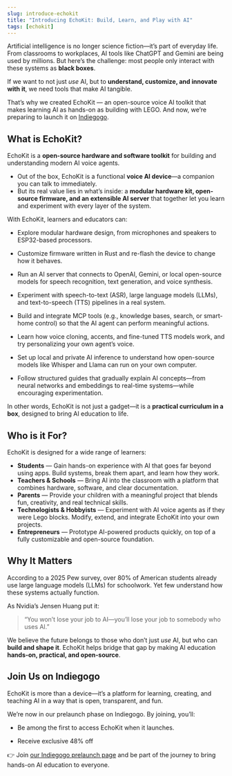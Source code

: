 ```yaml
---
slug: introduce-echokit
title: "Introducing EchoKit: Build, Learn, and Play with AI"
tags: [echokit]
---
```




Artificial intelligence is no longer science fiction—it’s part of everyday life. From classrooms to workplaces, AI tools like ChatGPT and Gemini are being used by millions. But here’s the challenge: most people only interact with these systems as **black boxes**.

If we want to not just *use* AI, but to **understand, customize, and innovate with it**, we need tools that make AI tangible.

That’s why we created EchoKit — an open-source voice AI toolkit that makes learning AI as hands-on as building with LEGO. And now, we’re preparing to launch it on [Indiegogo](https://www.indiegogo.com/projects/learn-and-build-voice-ai-agents-with-echokit/coming_soon/x/38710006).

## What is EchoKit?

EchoKit is a **open-source hardware and software toolkit** for building and understanding modern AI voice agents.

* Out of the box, EchoKit is a functional **voice AI device**—a companion you can talk to immediately.
* But its real value lies in what’s inside: a **modular hardware kit, open-source firmware, and an extensible AI server** that together let you learn and experiment with every layer of the system.

With EchoKit, learners and educators can:

* Explore modular hardware design, from microphones and speakers to ESP32-based processors.

* Customize firmware written in Rust and re-flash the device to change how it behaves.

* Run an AI server that connects to OpenAI, Gemini, or local open-source models for speech recognition, text generation, and voice synthesis.

* Experiment with speech-to-text (ASR), large language models (LLMs), and text-to-speech (TTS) pipelines in a real system.

* Build and integrate MCP tools (e.g., knowledge bases, search, or smart-home control) so that the AI agent can perform meaningful actions.

* Learn how voice cloning, accents, and fine-tuned TTS models work, and try personalizing your own agent’s voice.

* Set up local and private AI inference to understand how open-source models like Whisper and Llama can run on your own computer.

* Follow structured guides that gradually explain AI concepts—from neural networks and embeddings to real-time systems—while encouraging experimentation.

In other words, EchoKit is not just a gadget—it is a **practical curriculum in a box**, designed to bring AI education to life.

## Who is it For?

EchoKit is designed for a wide range of learners:

* **Students** — Gain hands-on experience with AI that goes far beyond using apps. Build systems, break them apart, and learn how they work.
* **Teachers & Schools** — Bring AI into the classroom with a platform that combines hardware, software, and clear documentation.
* **Parents** — Provide your children with a meaningful project that blends fun, creativity, and real technical skills.
* **Technologists & Hobbyists** — Experiment with AI voice agents as if they were Lego blocks. Modify, extend, and integrate EchoKit into your own projects.
* **Entrepreneurs** — Prototype AI-powered products quickly, on top of a fully customizable and open-source foundation.

## Why It Matters

According to a 2025 Pew survey, over 80% of American students already use large language models (LLMs) for schoolwork. Yet few understand how these systems actually function.

As Nvidia’s Jensen Huang put it:

> “You won’t lose your job to AI—you’ll lose your job to somebody who uses AI.”

We believe the future belongs to those who don’t just *use* AI, but who can **build and shape it**. EchoKit helps bridge that gap by making AI education **hands-on, practical, and open-source**.

## Join Us on Indiegogo

EchoKit is more than a device—it’s a platform for learning, creating, and teaching AI in a way that is open, transparent, and fun.

We’re now in our prelaunch phase on Indiegogo. By joining, you’ll:

* Be among the first to access EchoKit when it launches.

* Receive exclusive 48% off

👉 Join [our Indiegogo prelaunch page](https://www.indiegogo.com/projects/learn-and-build-voice-ai-agents-with-echokit/coming_soon/x/38710006) and be part of the journey to bring hands-on AI education to everyone.

